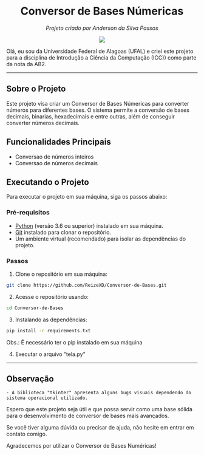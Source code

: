 
<h1 align="center"> Conversor de Bases Númericas</h1>
<p align="center">
  <em>Projeto criado por Anderson da Silva Passos</em>
</p>

<p align="center">
  <img src="https://ufal.br/ufal/comunicacao/identidade-visual/brasao/por-extenso/ufal-extenso-branca-fundo-transparente.png">
</p>

Olá, eu sou da Universidade Federal de Alagoas (UFAL) e criei  este projeto para a disciplina de Introdução a Ciência da Computação (ICC)) como parte da nota da AB2.

---

## Sobre o Projeto

Este projeto visa criar um Conversor de Bases Númericas para converter números para diferentes bases. O sistema permite a conversão de bases decimais, binarias, hexadecimais e entre outras, além de conseguir converter números decimais.

## Funcionalidades Principais

- Conversao de números inteiros
- Conversao de números decimais

## Executando o Projeto

Para executar o projeto em sua máquina, siga os passos abaixo:

### Pré-requisitos

- [Python](https://www.python.org/) (versão 3.6 ou superior) instalado em sua máquina.
- [Git](https://git-scm.com/) instalado para clonar o repositório.
- Um ambiente virtual (recomendado) para isolar as dependências do projeto.

### Passos

1. Clone o repositório em sua máquina:
  ```bash
  git clone https://github.com/ReizeXD/Conversor-de-Bases.git
  ```
2. Acesse o repositório usando:
  ```bash
  cd Conversor-de-Bases
  ```
3. Instalando as dependências:
  ```bash
  pip install -r requirements.txt
  ```
  Obs.: É necessário ter o pip instalado em sua máquina
  
  4. Executar o arquivo "tela.py"
------------------------------------------------------------------------------------------------

## Observação
    - A biblioteca "tkinter" apresenta alguns bugs visuais dependendo do sistema operacional utilizado.

Espero que este projeto seja útil e que possa servir como uma base sólida para o desenvolvimento de conversor de bases mais avançados.

Se você tiver alguma dúvida ou precisar de ajuda, não hesite em entrar em contato comigo.

Agradecemos por utilizar o Conversor de Bases Numéricas!
